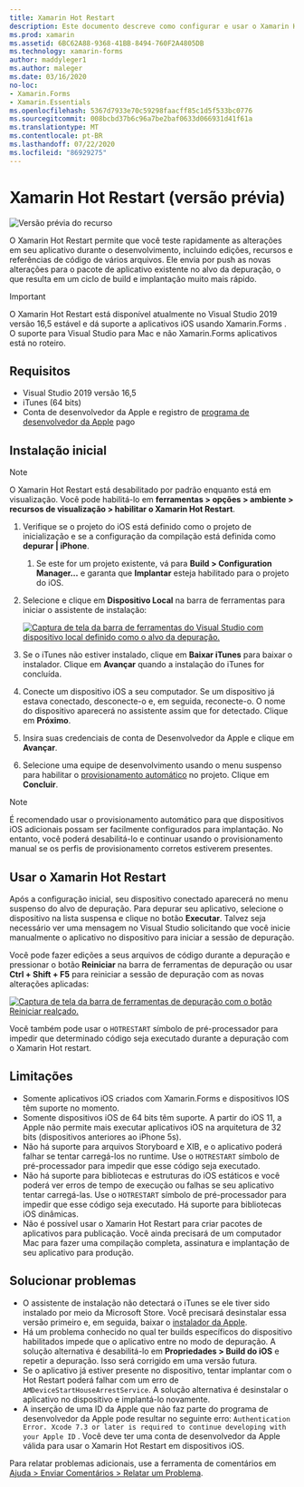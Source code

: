 ```yaml
---
title: Xamarin Hot Restart
description: Este documento descreve como configurar e usar o Xamarin Hot Restart para depurar um aplicativo iOS.
ms.prod: xamarin
ms.assetid: 6BC62A88-9368-41BB-8494-760F2A4805DB
ms.technology: xamarin-forms
author: maddyleger1
ms.author: maleger
ms.date: 03/16/2020
no-loc:
- Xamarin.Forms
- Xamarin.Essentials
ms.openlocfilehash: 5367d7933e70c59298faacff85c1d5f533bc0776
ms.sourcegitcommit: 008bcbd37b6c96a7be2baf0633d066931d41f61a
ms.translationtype: MT
ms.contentlocale: pt-BR
ms.lasthandoff: 07/22/2020
ms.locfileid: "86929275"
---
```

# <a name="xamarin-hot-restart-preview"></a>Xamarin Hot Restart (versão prévia)

![Versão prévia do recurso](~/media/shared/preview.png)

O Xamarin Hot Restart permite que você teste rapidamente as alterações em seu aplicativo durante o desenvolvimento, incluindo edições, recursos e referências de código de vários arquivos. Ele envia por push as novas alterações para o pacote de aplicativo existente no alvo da depuração, o que resulta em um ciclo de build e implantação muito mais rápido.

> [!IMPORTANT]
> O Xamarin Hot Restart está disponível atualmente no Visual Studio 2019 versão 16,5 estável e dá suporte a aplicativos iOS usando Xamarin.Forms . O suporte para Visual Studio para Mac e não Xamarin.Forms aplicativos está no roteiro.

## <a name="requirements"></a>Requisitos

- Visual Studio 2019 versão 16,5
- iTunes (64 bits)
- Conta de desenvolvedor da Apple e registro de [programa de desenvolvedor da Apple](https://developer.apple.com/programs) pago


## <a name="initial-setup"></a>Instalação inicial

> [!NOTE]
> O Xamarin Hot Restart está desabilitado por padrão enquanto está em visualização. Você pode habilitá-lo em **ferramentas > opções > ambiente > recursos de visualização > habilitar o Xamarin Hot Restart**.

1. Verifique se o projeto do iOS está definido como o projeto de inicialização e se a configuração da compilação está definida como **depurar | iPhone**.

   1. Se este for um projeto existente, vá para **Build > Configuration Manager…** e garanta que **Implantar** esteja habilitado para o projeto do iOS.

2. Selecione e clique em **Dispositivo Local** na barra de ferramentas para iniciar o assistente de instalação:

    [![Captura de tela da barra de ferramentas do Visual Studio com dispositivo local definido como o alvo da depuração.](hot-restart-images/toolbar.png)](hot-restart-images/toolbar.png)

3. Se o iTunes não estiver instalado, clique em **Baixar iTunes** para baixar o instalador. Clique em **Avançar** quando a instalação do iTunes for concluída.

4. Conecte um dispositivo iOS a seu computador. Se um dispositivo já estava conectado, desconecte-o e, em seguida, reconecte-o. O nome do dispositivo aparecerá no assistente assim que for detectado. Clique em **Próximo**.

5. Insira suas credenciais de conta de Desenvolvedor da Apple e clique em **Avançar**.

6. Selecione uma equipe de desenvolvimento usando o menu suspenso para habilitar o [provisionamento automático](~/ios/get-started/installation/device-provisioning/automatic-provisioning.md) no projeto. Clique em **Concluir**.

> [!NOTE]
> É recomendado usar o provisionamento automático para que dispositivos iOS adicionais possam ser facilmente configurados para implantação. No entanto, você poderá desabilitá-lo e continuar usando o provisionamento manual se os perfis de provisionamento corretos estiverem presentes.

## <a name="use-xamarin-hot-restart"></a>Usar o Xamarin Hot Restart
Após a configuração inicial, seu dispositivo conectado aparecerá no menu suspenso do alvo de depuração. Para depurar seu aplicativo, selecione o dispositivo na lista suspensa e clique no botão **Executar**. Talvez seja necessário ver uma mensagem no Visual Studio solicitando que você inicie manualmente o aplicativo no dispositivo para iniciar a sessão de depuração.

Você pode fazer edições a seus arquivos de código durante a depuração e pressionar o botão **Reiniciar** na barra de ferramentas de depuração ou usar **Ctrl + Shift + F5** para reiniciar a sessão de depuração com as novas alterações aplicadas:

[![Captura de tela da barra de ferramentas de depuração com o botão Reiniciar realçado.](hot-restart-images/restart.png)](hot-restart-images/toolbar.png)

Você também pode usar o `HOTRESTART` símbolo de pré-processador para impedir que determinado código seja executado durante a depuração com o Xamarin Hot restart.

## <a name="limitations"></a>Limitações

- Somente aplicativos iOS criados com Xamarin.Forms e dispositivos IOS têm suporte no momento.
- Somente dispositivos iOS de 64 bits têm suporte. A partir do iOS 11, a Apple não permite mais executar aplicativos iOS na arquitetura de 32 bits (dispositivos anteriores ao iPhone 5s).
- Não há suporte para arquivos Storyboard e XIB, e o aplicativo poderá falhar se tentar carregá-los no runtime. Use o `HOTRESTART` símbolo de pré-processador para impedir que esse código seja executado.
- Não há suporte para bibliotecas e estruturas do iOS estáticos e você poderá ver erros de tempo de execução ou falhas se seu aplicativo tentar carregá-las. Use o `HOTRESTART` símbolo de pré-processador para impedir que esse código seja executado. Há suporte para bibliotecas iOS dinâmicas.
- Não é possível usar o Xamarin Hot Restart para criar pacotes de aplicativos para publicação. Você ainda precisará de um computador Mac para fazer uma compilação completa, assinatura e implantação de seu aplicativo para produção.

## <a name="troubleshoot"></a>Solucionar problemas

- O assistente de instalação não detectará o iTunes se ele tiver sido instalado por meio da Microsoft Store. Você precisará desinstalar essa versão primeiro e, em seguida, baixar o [instalador da Apple](https://go.microsoft.com/fwlink/?linkid=2101014).
- Há um problema conhecido no qual ter builds específicos do dispositivo habilitados impede que o aplicativo entre no modo de depuração. A solução alternativa é desabilitá-lo em **Propriedades > Build do iOS** e repetir a depuração. Isso será corrigido em uma versão futura.
- Se o aplicativo já estiver presente no dispositivo, tentar implantar com o Hot Restart poderá falhar com um erro de `AMDeviceStartHouseArrestService`. A solução alternativa é desinstalar o aplicativo no dispositivo e implantá-lo novamente.
- A inserção de uma ID da Apple que não faz parte do programa de desenvolvedor da Apple pode resultar no seguinte erro: `Authentication Error. Xcode 7.3 or later is required to continue developing with your Apple ID` . Você deve ter uma conta de desenvolvedor da Apple válida para usar o Xamarin Hot Restart em dispositivos iOS. 

Para relatar problemas adicionais, use a ferramenta de comentários em [Ajuda > Enviar Comentários > Relatar um Problema](/visualstudio/ide/feedback-options?view=vs-2019#report-a-problem).
